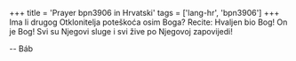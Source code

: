 +++
title = 'Prayer bpn3906 in Hrvatski'
tags = ['lang-hr', 'bpn3906']
+++
Ima li drugog Otklonitelja poteškoća osim Boga? Recite: Hvaljen bio Bog! On je Bog! Svi su Njegovi sluge i svi žive po Njegovoj zapovijedi!

-- Báb
